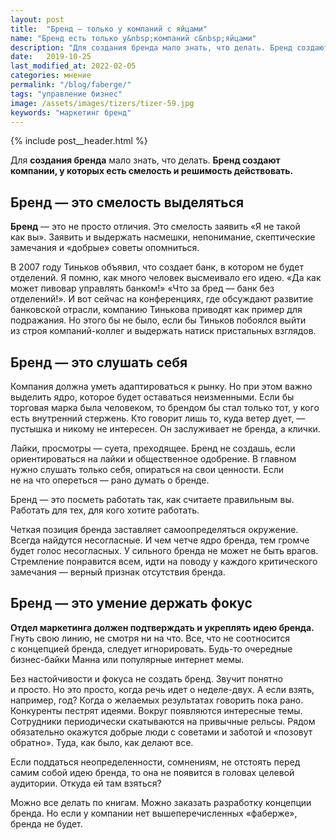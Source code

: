 ```yaml
---
layout: post
title:  "Бренд — только у компаний с яйцами"
name: "Бренд есть только у&nbsp;компаний с&nbsp;яйцами"
description: "Для создания бренда мало знать, что делать. Бренд создают компании, у&nbsp;которых есть смелость и&nbsp;решимость действовать."
date:   2019-10-25
last_modified_at: 2022-02-05
categories: мнение
permalink: "/blog/faberge/"
tags: "управление бизнес"
image: /assets/images/tizers/tizer-59.jpg
keywords: "маркетинг бренд"
---
```



{% include post__header.html %}

<p>Для <b>создания бренда</b> мало знать, что делать. <strong>Бренд создают компании, у&nbsp;которых есть смелость и&nbsp;решимость действовать.</strong></p>

<section class="row-gap--m">
<h2 class="section__title h1 bold ">Бренд&nbsp;— это смелость выделяться</h2>
<p><b>Бренд</b>&nbsp;— это не&nbsp;просто отличия. Это смелость заявить «Я&nbsp;не&nbsp;такой как&nbsp;вы». Заявить и&nbsp;выдержать насмешки, непонимание, скептические замечания и&nbsp;«добрые» советы опомниться.</p>
<p>В&nbsp;2007 году Тиньков объявил, что создает банк, в&nbsp;котором не&nbsp;будет отделений. Я&nbsp;помню, как много человек высмеивало его идею. «Да&nbsp;как может пивовар управлять банком!» «Что за&nbsp;бред&nbsp;— банк без отделений!». И&nbsp;вот сейчас на&nbsp;конференциях, где обсуждают развитие банковской отрасли, компанию Тинькова приводят как пример для подражания. Но&nbsp;этого&nbsp;бы не&nbsp;было, если&nbsp;бы Тиньков побоялся выйти из&nbsp;строя компаний-коллег и&nbsp;выдержать натиск пристальных взглядов.</p>
</section>

<section class="row-gap--m">
<h2 class="section__title h1 bold ">Бренд&nbsp;— это слушать себя</h2>
<p>Компания должна уметь адаптироваться к&nbsp;рынку. Но&nbsp;при этом важно выделить ядро, которое будет оставаться неизменными. Если&nbsp;бы торговая марка была человеком, то&nbsp;брендом&nbsp;бы стал только тот, у&nbsp;кого есть внутренний стержень. Кто говорит лишь&nbsp;то, куда ветер дует,&nbsp;— пустышка и&nbsp;никому не&nbsp;интересен. Он&nbsp;заслуживает не&nbsp;бренда, а&nbsp;клички.</p>
<p>Лайки, просмотры&nbsp;— суета, прeходящее. Бренд не&nbsp;создашь, если ориентироваться на&nbsp;лайки и&nbsp;общественное одобрение. В&nbsp;главном нужно слушать только себя, опираться на&nbsp;свои ценности. Если не&nbsp;на&nbsp;что опереться&nbsp;— рано думать о&nbsp;бренде.</p>
<p class="post__note h2">
Бренд&nbsp;— это посметь работать так, как считаете правильным&nbsp;вы. Работать для тех, для кого хотите работать.</p>
<p>Четкая позиция бренда заставляет самоопределяться окружение. Всегда найдутся несогласные. И&nbsp;чем четче ядро бренда, тем громче будет голос несогласных. У&nbsp;сильного бренда не&nbsp;может не&nbsp;быть врагов. Стремление понравится всем, идти на&nbsp;поводу у&nbsp;каждого критического замечания&nbsp;— верный признак отсутствия бренда.</p>
</section>

<section class="row-gap--m">
<h2 class="section__title h1 bold ">Бренд&nbsp;— это умение держать фокус</h2>
<p><strong>Отдел маркетинга должен подтверждать и&nbsp;укреплять идею бренда.</strong> Гнуть свою линию, не&nbsp;смотря ни&nbsp;на&nbsp;что. Все, что не&nbsp;соотносится с&nbsp;концепцией бренда, следует игнорировать. Будь-то очередные бизнес-байки Манна или популярные интернет мемы.</p>
<p>Без настойчивости и&nbsp;фокуса не&nbsp;создать бренд. Звучит понятно и&nbsp;просто. Но&nbsp;это просто, когда речь идет о&nbsp;неделе-двух. А&nbsp;если взять, например, год? Когда о&nbsp;желаемых результатах говорить пока рано. Конкуренты пестрят идеями. Вокруг появляются интересные темы. Сотрудники периодически скатываются на&nbsp;привычные рельсы. Рядом обязательно окажутся добрые люди с&nbsp;советами и&nbsp;заботой и&nbsp;«позовут обратно». Туда, как было, как делают все.</p>
<p>Если поддаться неопределенности, сомнениям, не&nbsp;отстоять перед самим собой идею бренда, то&nbsp;она не&nbsp;появится в&nbsp;головах целевой аудитории. Откуда ей&nbsp;там взяться?</p>
<p>Можно все делать по&nbsp;книгам. Можно заказать разработку концепции бренда. Но&nbsp;если у&nbsp;компании нет вышеперечисленных «фаберже», бренда не&nbsp;будет.</p>
</section>
